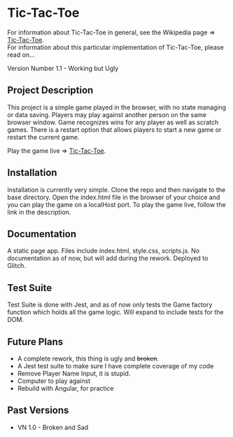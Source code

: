 # Tic-Tac-Toe

For information about Tic-Tac-Toe in general, see the Wikipedia page => [Tic-Tac-Toe](https://en.wikipedia.org/wiki/Tic-tac-toe).  
For information about this particular implementation of Tic-Tac-Toe, please read on...

Version Number 1.1 - Working but Ugly

## Project Description

This project is a simple game played in the browser, with no state managing or data saving. Players may play against another person on the same browser window. Game recognizes wins for any player as well as scratch games. There is a restart option that allows players to start a new game or restart the current game. 

Play the game live => [Tic-Tac-Toe](https://simpletictactoe.glitch.me/).

## Installation

Installation is currently very simple. Clone the repo and then navigate to the base directory. Open the index.html file in the browser of your choice and you can play the game on a localHost port. To play the game live, follow the link in the description.

## Documentation

A static page app. Files include index.html, style.css, scripts.js. No documentation as of now, but will add during the rework.
Deployed to Glitch. 

## Test Suite

Test Suite is done with Jest, and as of now only tests the Game factory function which holds all the game logic. Will expand to include tests for the DOM.

## Future Plans

* A complete rework, this thing is ugly and ~~broken~~.
* A Jest test suite to make sure I have complete coverage of my code
* Remove Player Name Input, it is stupid.
* Computer to play against 
* Rebuild with Angular, for practice

## Past Versions

* VN 1.0 - Broken and Sad
